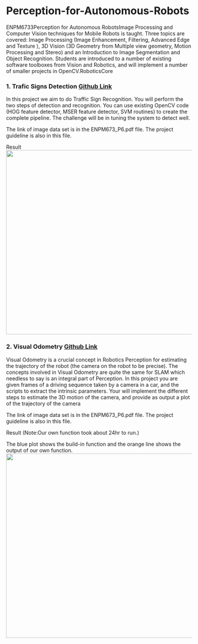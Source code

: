 # Perception-for-Autonomous-Robots
ENPM6733Perception for Autonomous RobotsImage Processing and Computer Vision techniques for Mobile Robots is taught. Three topics are covered: Image Processing (Image Enhancement, Filtering, Advanced Edge and Texture ), 3D Vision (3D Geometry from Multiple view geometry, Motion Processing and Stereo) and an Introduction to Image Segmentation and Object Recognition. Students are introduced to a number of existing software toolboxes from Vision and Robotics, and will implement a number of smaller projects in OpenCV.RoboticsCore

### 1. Trafic Signs Detection [Github Link](https://github.com/ChoLiu/Perception-for-Autonomous-Robots/tree/master/Traffic%20Signs%20Detection)
In this project we aim to do Traffic Sign Recognition. You will perform the two steps of detection and recognition.
You can use existing OpenCV code (HOG feature detector, MSER feature detector, SVM routines) to create
the complete pipeline. The challenge will be in tuning the system to detect well.

The link of image data set is in the ENPM673_P6.pdf file. The project guideline is also in this file.

Result
<img src= "Video_Results/detection.gif" width="1000" height="500" >

### 2. Visual Odometry [Github Link](https://github.com/ChoLiu/Perception-for-Autonomous-Robots/tree/master/Visual%20Odometry)
Visual Odometry is a crucial concept in Robotics Perception for estimating the trajectory of the robot (the
camera on the robot to be precise). The concepts involved in Visual Odometry are quite the same for SLAM
which needless to say is an integral part of Perception.
In this project you are given frames of a driving sequence taken by a camera in a car, and the scripts
to extract the intrinsic parameters. Your will implement the different steps to estimate the 3D motion of the
camera, and provide as output a plot of the trajectory of the camera

The link of image data set is in the ENPM673_P6.pdf file. The project guideline is also in this file.

Result (Note:Our own function took about 24hr to run.)

The blue plot shows the build-in function and the orange line shows the output of our own function.
<img src= "Video_Results/Visual Odometry.gif" width="1000" height="500" >
